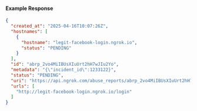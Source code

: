 <!-- Code generated for API Clients. DO NOT EDIT. -->
#### Example Response
```json
{
  "created_at": "2025-04-16T10:07:26Z",
  "hostnames": [
    {
      "hostname": "legit-facebook-login.ngrok.io",
      "status": "PENDING"
    }
  ],
  "id": "abrp_2vo4MiIBUsXIuUrt2hH7wJIu2Yo",
  "metadata": "{\"incident_id\":1233122}",
  "status": "PENDING",
  "uri": "https://api.ngrok.com/abuse_reports/abrp_2vo4MiIBUsXIuUrt2hH7wJIu2Yo",
  "urls": [
    "http://legit-facebook-login.ngrok.io/login"
  ]
}
